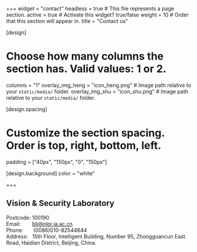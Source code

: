 +++
widget = "contact"
headless = true  # This file represents a page section.
active = true  # Activate this widget? true/false
weight = 10  # Order that this section will appear in.
title = "Contact us"

[design]
  # Choose how many columns the section has. Valid values: 1 or 2.
  columns = "1"
  overlay_img_heng = "icon_heng.png"  # Image path relative to your `static/media/` folder.
  overlay_img_shu = "icon_shu.png"  # Image path relative to your `static/media/` folder.

[design.spacing]
  # Customize the section spacing. Order is top, right, bottom, left.
  padding = ["40px", "150px", "0", "150px"]

[design.background]
  color = "white"

+++
## Vision & Security Laboratory  
Postcode: 100190  
Email:    &nbsp;&nbsp;&nbsp;&nbsp;&nbsp;&nbsp;&nbsp;bli@nlpr.ia.ac.cn  
Phone:    &nbsp;&nbsp;&nbsp;&nbsp;&nbsp;&nbsp;(0086)010-82544644  
Address:  &nbsp;&nbsp;15th Floor, Intelligent Building, Number 95, Zhongguancun East Road, Haidian District, Beijing, China.
